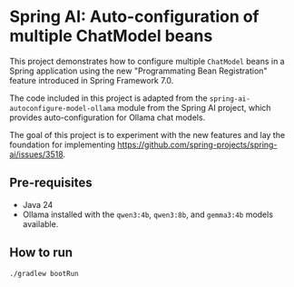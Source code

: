 # Spring AI: Auto-configuration of multiple ChatModel beans

This project demonstrates how to configure multiple `ChatModel` beans in a Spring application using the new "Programmating Bean Registration" feature introduced in Spring Framework 7.0.

The code included in this project is adapted from the `spring-ai-autoconfigure-model-ollama` module from the Spring AI project, which provides auto-configuration for Ollama chat models.

The goal of this project is to experiment with the new features and lay the foundation for implementing https://github.com/spring-projects/spring-ai/issues/3518.

## Pre-requisites

- Java 24
- Ollama installed with the `qwen3:4b`, `qwen3:8b`, and `gemma3:4b` models available.

## How to run

```shell
./gradlew bootRun
```
